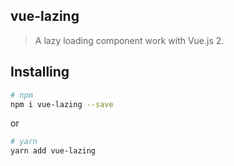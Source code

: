 ## vue-lazing

> A lazy loading component work with Vue.js 2.

## Installing

```bash
# npm
npm i vue-lazing --save
```

or

```bash
# yarn
yarn add vue-lazing
```
